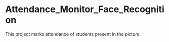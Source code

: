 # Attendance_Monitor_Face_Recognition
This project marks attendance of students present in the picture 
